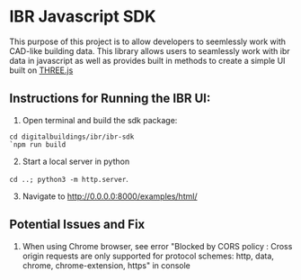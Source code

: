 # IBR Javascript SDK

This purpose of this project is to allow developers to seemlessly work with CAD-like building data. This library allows users to seamlessly work with ibr data in javascript as well as provides built in methods to create a simple UI built on [THREE.js](https://github.com/mrdoob/three.js/)

## Instructions for Running the IBR UI:

1. Open terminal and build the sdk package:

```
cd digitalbuildings/ibr/ibr-sdk
`npm run build
```

2. Start a local server in python

`cd ..; python3 -m http.server`.

3. Navigate to http://0.0.0.0:8000/examples/html/

## Potential Issues and Fix

1. When using Chrome browser, see error "Blocked by CORS policy : Cross origin requests are only supported for protocol schemes: http, data, chrome, chrome-extension, https" in console